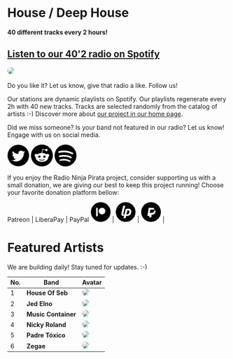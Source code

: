 # House / Deep House

**40 different tracks every 2 hours!**


## [Listen to our 40'2 radio on Spotify](https://open.spotify.com/playlist/1S99ttkKRg99AVXusEAPBu?si=tcy_7HkwRzG5d9WG0U7kaw)

<a href="https://open.spotify.com/playlist/1S99ttkKRg99AVXusEAPBu?si=tcy_7HkwRzG5d9WG0U7kaw" target="_blank"><img src="https://mosaic.scdn.co/640/ab67616d0000b27315c05f5f317420b1c4379dbaab67616d0000b2735199b17c441bc87888f5aa3dab67616d0000b273cc23e7562cc57c84d006d31cab67616d0000b273eb1e5c3f4e918fca72a43c45" height="300" width="auto" style="border-radius:50%"></a>

Do you like it? Let us know, give that radio a like. Follow us!


Our stations are dynamic playlists on Spotify. Our playlists regenerate every 2h with 40 new tracks. Tracks are selected randomly from the catalog of artists :-) Discover more about [our project in our home page](https://radioninjapirata.github.io).

Did we miss someone? Is your band not featured in our radio? Let us know! Engage with us on social media.

<p>
    <a href="https://twitter.com/RNinjaPirata" target="_blank"><img src="assets/twitter_button.png" alt="twitter" height="50" width="50" /></a>
    <a href="https://www.reddit.com/r/RadioNinjaPirata/" target="_blank"><img src="assets/reddit_button.png" alt="reddit" height="50" width="50" /></a>
    <a href="https://open.spotify.com/user/pagbz485dhfowwiza5wc9cwh8?si=XVuH5a3NQ8Ohft-yPC5XBA" target="_blank"><img src="assets/spotify_button.png" alt="spotify" height="50" width="50" /></a>
</p>


If you enjoy the Radio Ninja Pirata project, consider supporting us with a small donation, we are giving our best to keep this project running! Choose your favorite donation platform bellow:

 Patreon | LiberaPay | PayPal
<a href="https://www.patreon.com/radioninjapirata" target="_blank"><img src="assets/patreon_black_logo_500x500.png" alt="patreon" height="45" width="45" /></a> | <a href="https://liberapay.com/RadioNinjaPirata/donate" target="_blank"><img src="assets/liberapay_logo_500x500.png" alt="liberapay" height="45" width="45" /></a> | <a href="https://www.paypal.com/cgi-bin/webscr?cmd=_s-xclick&hosted_button_id=TWGZ3KKDLEDUE&source=url" target="_blank"><img src="assets/paypal_black_logo_500x500.png" alt="paypal" height="45" width="45" /></a> |


# Featured Artists

We are building daily! Stay tuned for updates. :-)

No. | Band | Avatar
--- | ---- | ------
1 | **House Of Seb** | <a href="https://open.spotify.com/artist/1wrPeAhOfPQlWbFkz9LtIV" target="_blank"><img src="https://i.scdn.co/image/2bdb1a0a30be9f4a90b05949afbbb256a421c41e" height="100" width="auto" style="border-radius:50%"></a>
2 | **Jed Elno** | <a href="https://open.spotify.com/artist/1LEpTdEV0lU4ehvoNTfDON" target="_blank"><img src="https://i.scdn.co/image/467e26b616c952043925a95e58f8adefb38d888b" height="100" width="auto" style="border-radius:50%"></a>
3 | **Music Container** | <a href="https://open.spotify.com/artist/5Cf4LFut4EXRqOMYlaSM5w" target="_blank"><img src="https://i.scdn.co/image/ac766e6feb758c6803ebefc9b099a039999f888f" height="100" width="auto" style="border-radius:50%"></a>
4 | **Nicky Roland** | <a href="https://open.spotify.com/artist/5FAertl0i2uL8lZCszx6RF" target="_blank"><img src="https://i.scdn.co/image/ab67616d00001e025199b17c441bc87888f5aa3d" height="100" width="auto" style="border-radius:50%"></a>
5 | **Padre Tóxico** | <a href="https://open.spotify.com/artist/5uxLOvJty3MKT7ftXvmTkZ" target="_blank"><img src="https://i.scdn.co/image/68f259182e058b92f4299604f2079a8674885560" height="100" width="auto" style="border-radius:50%"></a>
6 | **Zegae** | <a href="https://open.spotify.com/artist/5lw9eePetxTZwWvGhnLuqX" target="_blank"><img src="https://i.scdn.co/image/e0ca611af39af03469a688fc3496abb0d6b01107" height="100" width="auto" style="border-radius:50%"></a>